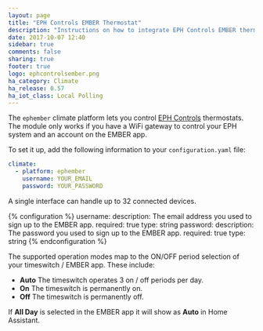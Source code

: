 ```yaml
---
layout: page
title: "EPH Controls EMBER Thermostat"
description: "Instructions on how to integrate EPH Controls EMBER thermostats within Home Assistant."
date: 2017-10-07 12:40
sidebar: true
comments: false
sharing: true
footer: true
logo: ephcontrolsember.png
ha_category: Climate
ha_release: 0.57
ha_iot_class: Local Polling
---
```



The `ephember` climate platform lets you control [EPH Controls](http://emberapp.ephcontrols.com/) thermostats. The module only works if you have a WiFi gateway to control your EPH system and an account on the EMBER app.

To set it up, add the following information to your `configuration.yaml` file:

```yaml
climate:
  - platform: ephember
    username: YOUR_EMAIL
    password: YOUR_PASSWORD
```

A single interface can handle up to 32 connected devices.

{% configuration %}
username:
  description: The email address you used to sign up to the EMBER app.
  required: true
  type: string
password:
  description: The password you used to sign up to the EMBER app.
  required: true
  type: string
{% endconfiguration %}

The supported operation modes map to the ON/OFF period selection of your timeswitch / EMBER app. These include:

- **Auto** The timeswitch operates 3 on / off periods per day.
- **On** The timeswitch is permanently on.
- **Off** The timeswitch is permanently off.

If **All Day** is selected in the EMBER app it will show as **Auto** in Home Assistant.
